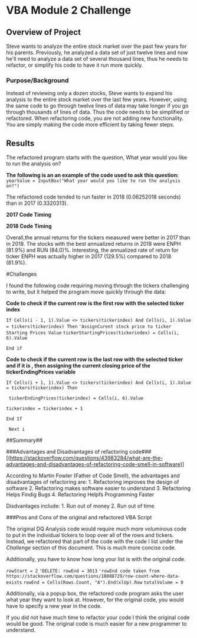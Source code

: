 # VBA Module 2 Challenge

## Overview of Project
Steve wants to analyze the entire stock market over the past few years for his parents.  Previously, he analyzed a data set of just twelve lines and now he'll need to analyze a data set of several thousand lines, thus he needs to refactor, or simplify his code to have it run more quickly.

### Purpose/Background
Instead of reviewing only a dozen stocks, Steve wants to expand his analysis to the entire stock market over the last few years.  However, using the same code to go through twelve lines of data may take longer if you go through thousands of lines of data. Thus the code needs to be simplified or refactored. When refactoring code, you are not adding new functionality.  You are simply making the code more efficient by taking fewer steps.
## Results

The refactored program starts with the question, What year would you like to run the analysis on?

**The following is an an example of the code used to ask this question:**
` yearValue = InputBox("What year would you like to run the analysis on?")`

The refactored code tended to run faster in 2018 (0.06252018 seconds) than in 2017 (0.3320313). 

**2017 Code Timing**

**2018 Code Timing**

Overall,the annual returns for the tickers measured were better in 2017 than in 2018. The stocks with the best annualized returns in 2018 were ENPH (81.9%) and RUN (84.0)%. Interesting, the annualized rate of return for ticker ENPH was actually higher in 2017 (129.5%) compared to 2018 (81.9%).

#Challenges

I found the following code requiring moving through the tickers challenging to write, but it helped the program move quickly through the data:

**Code to check if the current row is the first row with the selected ticker index**

`If Cells(i - 1, 1).Value <> tickers(tickerindex) And Cells(i, 1).Value` `= tickers(tickerindex) Then`
`'AssignCurent stock price to ticker Starting Prices Value`
 `tickerStartingPrices(tickerindex) = Cells(i, 6).Value`

 `End if`

 **Code to check if the current row is the last row with the selected ticker and if it is , then assigning the current closing price of the tickerEndingPrices variable**

  `If Cells(i + 1, 1).Value <> tickers(tickerindex) And Cells(i, 1).Value = tickers(tickerindex) Then`

` tickerEndingPrices(tickerindex) = Cells(i, 6).Value`
            
`tickerindex = tickerindex + 1`

`End If`
    
   ` Next i`

##Summary##

###Advantages and Disadvantages of refactoring code###
[(https://stackoverflow.com/questions/43983284/what-are-the-advantages-and-disadvantages-of-refactoring-code-smell-in-software)]

According to Martin Fowler (Father of Code Smell), the advantages and disadvantages of refactoring are:
    1. Refactoring improves the design of software
    2. Refactoring makes software easier to understand
    3. Refactoring Helps Findig Bugs
    4. Refactoring Helpfs Programming Faster

Disdvantages include:
    1. Run out of money
    2. Run out of time

###Pros and Cons of the original and refactored VBA Script

The original DQ Analysis code would require much more voluminous code to put in the individual tickers to loop over all of the rows and tickers.  Instead, we refactored that part of the code with the code I list under the *Challenge* section of this document. This is much more concise code.

Additionally, you have to know how long your list is with the original code. 

`rowStart = 2`
`'DELETE: rowEnd = 3013`
`'rowEnd code taken from https://stackoverflow.com/questions/18088729/row-count-where-data-exists`
`rowEnd = Cells(Rows.Count, "A").End(xlUp).Row`
`totalVolume = 0`

Additionally, via a popup box, the refactored code program asks the user what year they want to look at.  However, for the original code, you would have to specify a new year in the code.

If you did not have much time to refactor your code I think the original code would be good.  The original code is much easier for a new programmer to understand.








        
